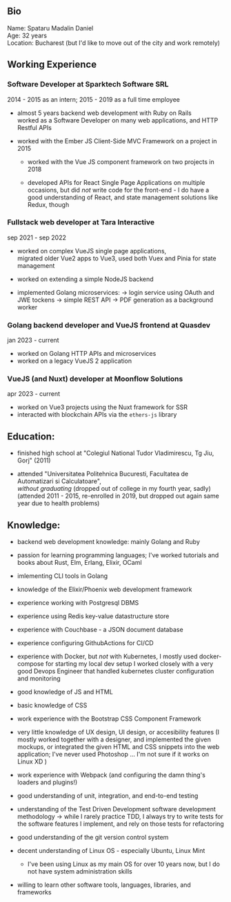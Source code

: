 ## Bio  
Name: Spataru Madalin Daniel  
Age: 32 years  
Location: Bucharest (but I'd like to move out of the city and work remotely)

## Working Experience

### Software Developer at Sparktech Software SRL
2014 - 2015 as an intern; 2015 - 2019 as a full time employee

- almost 5 years backend web development with Ruby on Rails  
  worked as a Software Developer on many web applications, and HTTP Restful APIs

- worked with the Ember JS Client-Side MVC Framework on a project in 2015

    - worked with the Vue JS component framework on two projects in 2018

    - developed APIs for React Single Page Applications on multiple occasions,
      but did *not* write code for the front-end - I do have a good understanding
      of React, and state management solutions like Redux, though

### Fullstack web developer at Tara Interactive 
sep 2021 - sep 2022

- worked on complex VueJS single page applications,  
   migrated older Vue2 apps to Vue3, used both Vuex and Pinia for state management

- worked on extending a simple NodeJS backend

- implemented Golang microservices: 
    -> login service using OAuth and JWE tockens 
    -> simple REST API 
    -> PDF generation as a background worker

### Golang backend developer and VueJS frontend at Quasdev
jan 2023 - current

- worked on Golang HTTP APIs and microservices
- worked on a legacy VueJS 2 application

### VueJS (and Nuxt) developer at Moonflow Solutions
apr 2023 - current

- worked on Vue3 projects using the Nuxt framework for SSR
- interacted with blockchain APIs via the `ethers-js` library

## Education:
- finished high school at "Colegiul National Tudor Vladimirescu, Tg Jiu, Gorj" (2011)

- attended "Universitatea Politehnica Bucuresti, Facultatea de Automatizari si Calculatoare",  
  *without graduating* (dropped out of college in my fourth year, sadly)  
  (attended 2011 - 2015, re-enrolled in 2019, but dropped out again same year due to health problems)


## Knowledge:
- backend web development knowledge: mainly Golang and Ruby

- passion for learning programming languages;
  I've worked tutorials and books about Rust, Elm, Erlang, Elixir, OCaml

- imlementing CLI tools in Golang

- knowledge of the Elixir/Phoenix web development framework


- experience working with Postgresql DBMS
- experience using Redis key-value datastructure store
- experience with Couchbase - a JSON document database

- experience configuring GithubActions for CI/CD

- experience with Docker, but *not* with Kubernetes,
  I mostly used docker-compose for starting my local dev setup
  I worked closely with a very good Devops Engineer that handled
  kubernetes cluster configuration and monitoring

- good knowledge of JS and HTML

- basic knowledge of CSS

- work experience with the Bootstrap CSS Component Framework

- very little knowledge of UX design, UI design, or accesibility features
  (I mostly worked together with a designer, and implemented the given mockups,
   or integrated the given HTML and CSS snippets into the web application;
   I've never used Photoshop ... I'm not sure if it works on Linux XD )

- work experience with Webpack (and configuring the damn thing's loaders and plugins!)

- good understanding of unit, integration, and end-to-end testing

- understanding of the Test Driven Development software development methodology
  -> while I rarely practice TDD, I always try to write tests for the software
    features I implement, and rely on those tests for refactoring

- good understanding of the git version control system

- decent understanding of Linux OS - especially Ubuntu, Linux Mint
  - I've been using Linux as my main OS for over 10 years now,
    but I do not have system administration skills

- willing to learn other software tools, languages, libraries, and frameworks



